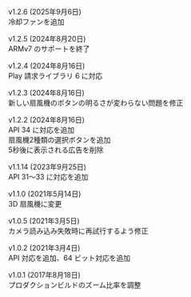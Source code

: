 
v1.2.6 (2025年9月6日)  
冷却ファンを追加

v1.2.5 (2024年8月20日)  
ARMv7 のサポートを終了

v1.2.4 (2024年8月16日)  
Play 請求ライブラリ 6 に対応

v1.2.3 (2024年8月16日)  
新しい扇風機のボタンの明るさが変わらない問題を修正

v1.2.2 (2024年8月16日)  
API 34 に対応を追加  
扇風機2種類の選択ボタンを追加  
5秒後に表示される広告を削除

v1.1.14 (2023年9月25日)  
API 31〜33 に対応を追加

v1.1.0 (2021年5月14日)  
3D 扇風機に変更

v1.0.5 (2021年3月5日)  
カメラ読み込み失敗時に再試行するよう修正

v1.0.2 (2021年3月4日)  
API 対応を追加、64 ビット対応を追加

v1.0.1 (2017年8月18日)  
プロダクションビルドのズーム比率を調整
